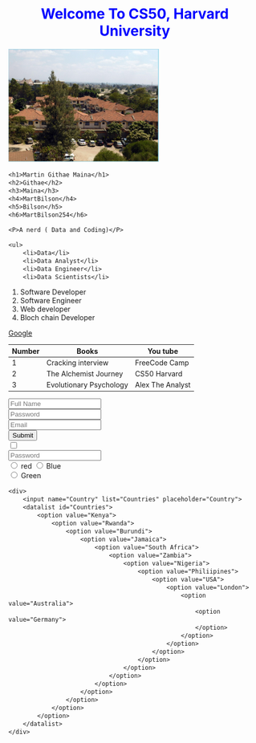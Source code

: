 <!-- Times are when we want to revisit html and understand few concepts, forgotten or brain storming for skills purposes. Once we remembers the number of pages to revisit 
read we almost give up and the physch morale is downsized. That's why i decided to come up with this highlighting key points concepts such that within 20 minutes you are done
revisiting the syntax and concepts under html css and little javascript-->

<!-- CSS within html header -->
 <h1 style="color: blue; text-align: center;" >Welcome To CS50, Harvard University</h1>

 <!-- IMAGE TAGS-->
<img src="image.png" alt="Metro Vila Realtors" width="300"> <br>

<!-- HEADER-->
    <h1>Martin Githae Maina</h1>
    <h2>Githae</h2>
    <h3>Maina</h3> 
    <h4>MartBilson</h4>
    <h5>Bilson</h5>
    <h6>MartBilson254</h6>

<!-- PARAGRAPHS-->
    <P>A nerd ( Data and Coding)</P>

<!-- UNORDERED LIST -->
    <ul>
        <li>Data</li>
        <li>Data Analyst</li>
        <li>Data Engineer</li>
        <li>Data Scientists</li>
   </ul>

<!-- ORDERED LIST -->
   <ol>
      <li>Software Developer</li>
      <li>Software Engineer</li>
      <li>Web developer</li>
      <li>Bloch chain Developer</li>
   </ol>

 <!-- ANCHOR TAGS-->
  <a href="https://www.google.com">Google</a>

  <!-- TABLE-->
  <table>
<!-- TABLE HEADERS-->
    <thead>
        <tr>
            <th>Number</th>
            <th>Books</th>
            <th>You tube</th>
        </tr>    
    </thead>
<!-- INFORMATION FILLED INSIDE THE TABLE-->
    <tbody>
        <tr>
            <td>1</td>
            <td>Cracking interview</td>
            <td>FreeCode Camp</td>
        </tr>
        <tr>
            <td>2</td>
            <td>The Alchemist Journey</td>
            <td>CS50 Harvard</td>
        </tr>
        <tr>
            <td>3</td>
            <td>Evolutionary Psychology</td>
            <td>Alex The Analyst</td>
        </tr>
    </tbody> 
  </table>

<!-- FORM-->
 <form action="">
    <input type="text" placeholder="Full Name" name="name"><br>
    <input type="password" placeholder="Password" name="password"><br>
    <input type="email" placeholder="Email" name="email"><br>
    <input type="submit" name="submit" id="submit">
 </form>

 <!-- DIV-->
  <div>
    <input name="text" type="checkbox" placeholder="Name"><br>
    <input name="password" type="password" placeholder="Password"> <br>
  </div>

  <div>
    <input name="color" type="radio" value="red"> red <bSr>
    <input name="color" type="radio" value="Blue"> Blue <br>
    <input name="text" type="radio" value="Green"> Green <br>
  </div>

  <!-- DATA LIST-->
    <div>
        <input name="Country" list="Countries" placeholder="Country">
        <datalist id="Countries">
            <option value="Kenya">
                <option value="Rwanda">
                    <option value="Burundi">
                        <option value="Jamaica">
                            <option value="South Africa">
                                <option value="Zambia">
                                    <option value="Nigeria">
                                        <option value="Philiipines">
                                            <option value="USA">
                                                <option value="London">
                                                    <option value="Australia">
                                                        <option value="Germany">
                                                        </option>
                                                    </option>
                                                </option>
                                            </option>
                                        </option>
                                    </option>
                                </option>
                            </option>
                        </option>
                    </option>
                </option>
            </option>
        </datalist>
    </div>

</body>
</html>
